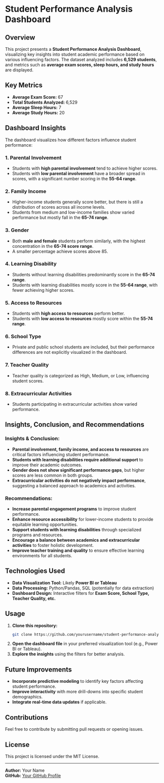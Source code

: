 # Student Performance Analysis Dashboard

## Overview
This project presents a **Student Performance Analysis Dashboard**, visualizing key insights into student academic performance based on various influencing factors. The dataset analyzed includes **6,529 students**, and metrics such as **average exam scores, sleep hours, and study hours** are displayed.

## Key Metrics
- **Average Exam Score:** 67
- **Total Students Analyzed:** 6,529
- **Average Sleep Hours:** 7
- **Average Study Hours:** 20

## Dashboard Insights
The dashboard visualizes how different factors influence student performance:

### 1. **Parental Involvement**
- Students with **high parental involvement** tend to achieve higher scores.
- Students with **low parental involvement** have a broader spread in scores, with a significant number scoring in the **55-64 range**.

### 2. **Family Income**
- Higher-income students generally score better, but there is still a distribution of scores across all income levels.
- Students from medium and low-income families show varied performance but mostly fall in the **65-74 range**.

### 3. **Gender**
- Both **male and female** students perform similarly, with the highest concentration in the **65-74 score range**.
- A smaller percentage achieve scores above 85.

### 4. **Learning Disability**
- Students without learning disabilities predominantly score in the **65-74 range**.
- Students with learning disabilities mostly score in the **55-64 range**, with fewer achieving higher scores.

### 5. **Access to Resources**
- Students with **high access to resources** perform better.
- Students with **low access to resources** mostly score within the **55-74 range**.

### 6. **School Type**
- Private and public school students are included, but their performance differences are not explicitly visualized in the dashboard.

### 7. **Teacher Quality**
- Teacher quality is categorized as High, Medium, or Low, influencing student scores.

### 8. **Extracurricular Activities**
- Students participating in extracurricular activities show varied performance.

## Insights, Conclusion, and Recommendations
### **Insights & Conclusion:**
- **Parental involvement, family income, and access to resources** are critical factors influencing student performance.
- **Students with learning disabilities require additional support** to improve their academic outcomes.
- **Gender does not show significant performance gaps**, but higher scores are less common in both groups.
- **Extracurricular activities do not negatively impact performance**, suggesting a balanced approach to academics and activities.

### **Recommendations:**
- **Increase parental engagement programs** to improve student performance.
- **Enhance resource accessibility** for lower-income students to provide equitable learning opportunities.
- **Support students with learning disabilities** through specialized programs and resources.
- **Encourage a balance between academics and extracurricular activities** to foster holistic development.
- **Improve teacher training and quality** to ensure effective learning environments for all students.

## Technologies Used
- **Data Visualization Tool:** Likely **Power BI or Tableau**
- **Data Processing:** Python/Pandas, SQL (potentially for data extraction)
- **Dashboard Design:** Interactive filters for **Exam Score, School Type, Teacher Quality, etc.**

## Usage
1. **Clone this repository:**
   ```bash
   git clone https://github.com/yourusername/student-performance-analysis.git
   ```
2. **Open the dashboard file** in your preferred visualization tool (e.g., Power BI or Tableau).
3. **Explore the insights** using the filters for better analysis.

## Future Improvements
- **Incorporate predictive modeling** to identify key factors affecting student performance.
- **Improve interactivity** with more drill-downs into specific student demographics.
- **Integrate real-time data updates** if applicable.

## Contributions
Feel free to contribute by submitting pull requests or opening issues.

## License
This project is licensed under the MIT License.

---
**Author:** Your Name  
**GitHub:** [Your GitHub Profile](https://github.com/yourusername)

